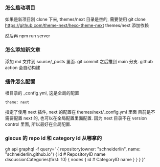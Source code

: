 ### 怎么启动项目
如果是新项目刚 clone 下来, themes/next 目录是空的, 需要使用
git clone https://github.com/theme-next/hexo-theme-next themes/next
添加依赖

然后再
npm run server

### 怎么添加新文章
添加 md 文件到 source/_posts 里面.
git commit 之后推到 main 分支. github action 会自动构建

### 插件怎么配置
根目录的 _config.yml, 这是全局的配置
```
theme: next
```
指定了使用 next 插件, next 的配置在 themes/next/_config.yml 里面
目前是不需要配置 next 的, 也可以在全局配置里面配置.
因为 next 目录不在 version control 里面, 所以最好在全局配置.

### giscus 的 repo id 和 category id 从哪拿的
gh api graphql -f query='
{
  repository(owner: "schneiderlin", name: "schneiderlin.github.io") {
    id # RepositoryID
    name
    discussionCategories(first: 10) {
      nodes {
        id # CategoryID
        name
      }
    }
  }
}'